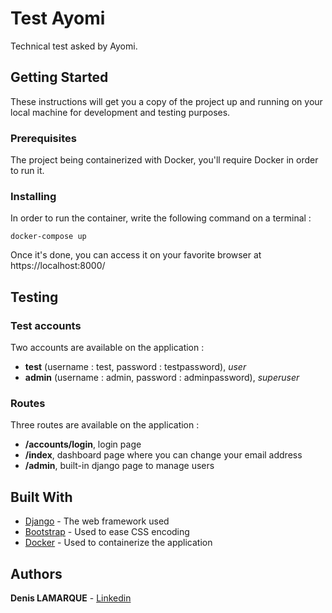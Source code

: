 # Test Ayomi

Technical test asked by Ayomi.

## Getting Started

These instructions will get you a copy of the project up and running on your local machine for development and testing purposes.

### Prerequisites

The project being containerized with Docker, you'll require Docker in order to run it.

### Installing

In order to run the container, write the following command on a terminal :

```
docker-compose up
```

Once it's done, you can access it on your favorite browser at https://localhost:8000/

## Testing

### Test accounts

Two accounts are available on the application :
* **test** (username : test, password : testpassword), *user*
* **admin** (username : admin, password : adminpassword), *superuser*

### Routes

Three routes are available on the application :
* **/accounts/login**, login page
* **/index**, dashboard page where you can change your email address
* **/admin**, built-in django page to manage users

## Built With

* [Django](https://www.djangoproject.com/) - The web framework used
* [Bootstrap](https://getbootstrap.com/) - Used to ease CSS encoding
* [Docker](https://www.docker.com/) - Used to containerize the application

## Authors

**Denis LAMARQUE** - [Linkedin](https://www.linkedin.com/in/denis-lamarque-8b0534141/)
